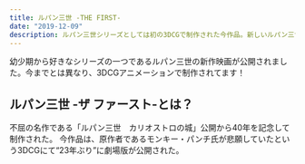 ```yaml
---
title: ルパン三世 -THE FIRST-
date: "2019-12-09"
description: ルパン三世シリーズとしては初の3DCGで制作された今作品。新しいルパン三世が誕生したかもしれない。
---
```


幼少期から好きなシリーズの一つであるルパン三世の新作映画が公開されました。今までとは異なり、3DCGアニメーションで制作されてます！

## ルパン三世 -ザ ファースト-とは？
不屈の名作である「ルパン三世　カリオストロの城」公開から40年を記念して制作された。
今作品は、原作者であるモンキー・パンチ氏が悲願していたという3DCGにて“23年ぶり”に劇場版が公開された。